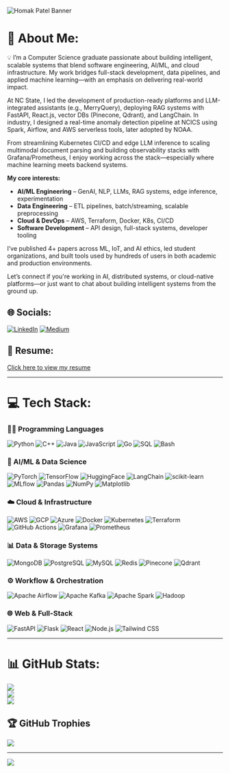 ![Homak Patel Banner](HomakPatel_Banner.gif)

# 💫 About Me:
💡 I’m a Computer Science graduate passionate about building intelligent, scalable systems that blend software engineering, AI/ML, and cloud infrastructure. My work bridges full-stack development, data pipelines, and applied machine learning—with an emphasis on delivering real-world impact.

At NC State, I led the development of production-ready platforms and LLM-integrated assistants (e.g., MerryQuery), deploying RAG systems with FastAPI, React.js, vector DBs (Pinecone, Qdrant), and LangChain. In industry, I designed a real-time anomaly detection pipeline at NCICS using Spark, Airflow, and AWS serverless tools, later adopted by NOAA.

From streamlining Kubernetes CI/CD and edge LLM inference to scaling multimodal document parsing and building observability stacks with Grafana/Prometheus, I enjoy working across the stack—especially where machine learning meets backend systems.

**My core interests:**

- **AI/ML Engineering** – GenAI, NLP, LLMs, RAG systems, edge inference, experimentation
- **Data Engineering** – ETL pipelines, batch/streaming, scalable preprocessing
- **Cloud & DevOps** – AWS, Terraform, Docker, K8s, CI/CD
- **Software Development** – API design, full-stack systems, developer tooling

I’ve published 4+ papers across ML, IoT, and AI ethics, led student organizations, and built tools used by hundreds of users in both academic and production environments.

Let’s connect if you're working in AI, distributed systems, or cloud-native platforms—or just want to chat about building intelligent systems from the ground up.

## 🌐 Socials:
[![LinkedIn](https://img.shields.io/badge/LinkedIn-%230077B5.svg?logo=linkedin&logoColor=white)](https://linkedin.com/in/homakpatel) 
[![Medium](https://img.shields.io/badge/Medium-12100E?logo=medium&logoColor=white)](https://medium.com/@homak.p)

## 📄 Resume:
[Click here to view my resume](https://drive.google.com/file/d/17q7pXnrC2P5g6-8e1SuF_OvtD59YCCI9/view)

---

# 💻 Tech Stack:

### 👨‍💻 Programming Languages
![Python](https://img.shields.io/badge/python-3670A0?style=for-the-badge&logo=python&logoColor=ffdd54)
![C++](https://img.shields.io/badge/c++-%2300599C.svg?style=for-the-badge&logo=c%2B%2B&logoColor=white)
![Java](https://img.shields.io/badge/java-%23ED8B00.svg?style=for-the-badge&logo=openjdk&logoColor=white)
![JavaScript](https://img.shields.io/badge/javascript-%23323330.svg?style=for-the-badge&logo=javascript&logoColor=%23F7DF1E)
![Go](https://img.shields.io/badge/go-%2300ADD8.svg?style=for-the-badge&logo=go&logoColor=white)
![SQL](https://img.shields.io/badge/sql-%2307405e.svg?style=for-the-badge&logo=sqlite&logoColor=white)
![Bash](https://img.shields.io/badge/shell_script-%23121011.svg?style=for-the-badge&logo=gnu-bash&logoColor=white)

### 🧠 AI/ML & Data Science
![PyTorch](https://img.shields.io/badge/PyTorch-%23EE4C2C.svg?style=for-the-badge&logo=PyTorch&logoColor=white)
![TensorFlow](https://img.shields.io/badge/TensorFlow-%23FF6F00.svg?style=for-the-badge&logo=TensorFlow&logoColor=white)
![HuggingFace](https://img.shields.io/badge/huggingface-%23ffcc00.svg?style=for-the-badge&logo=huggingface&logoColor=black)
![LangChain](https://img.shields.io/badge/langchain-%2300B4B6.svg?style=for-the-badge&logo=python&logoColor=white)
![scikit-learn](https://img.shields.io/badge/scikit--learn-%23F7931E.svg?style=for-the-badge&logo=scikit-learn&logoColor=white)
![MLflow](https://img.shields.io/badge/mlflow-%23d9ead3.svg?style=for-the-badge&logo=numpy&logoColor=blue)
![Pandas](https://img.shields.io/badge/pandas-%23150458.svg?style=for-the-badge&logo=pandas&logoColor=white)
![NumPy](https://img.shields.io/badge/numpy-%23013243.svg?style=for-the-badge&logo=numpy&logoColor=white)
![Matplotlib](https://img.shields.io/badge/Matplotlib-%23ffffff.svg?style=for-the-badge&logo=Matplotlib&logoColor=black)

### ☁️ Cloud & Infrastructure
![AWS](https://img.shields.io/badge/AWS-%23FF9900.svg?style=for-the-badge&logo=amazon-aws&logoColor=white)
![GCP](https://img.shields.io/badge/GoogleCloud-%234285F4.svg?style=for-the-badge&logo=google-cloud&logoColor=white)
![Azure](https://img.shields.io/badge/azure-%230072C6.svg?style=for-the-badge&logo=microsoftazure&logoColor=white)
![Docker](https://img.shields.io/badge/docker-%232496ED.svg?style=for-the-badge&logo=docker&logoColor=white)
![Kubernetes](https://img.shields.io/badge/kubernetes-%23326ce5.svg?style=for-the-badge&logo=kubernetes&logoColor=white)
![Terraform](https://img.shields.io/badge/terraform-%235835CC.svg?style=for-the-badge&logo=terraform&logoColor=white)
![GitHub Actions](https://img.shields.io/badge/github%20actions-%232671E5.svg?style=for-the-badge&logo=githubactions&logoColor=white)
![Grafana](https://img.shields.io/badge/grafana-F46800?style=for-the-badge&logo=grafana&logoColor=white)
![Prometheus](https://img.shields.io/badge/prometheus-E6522C?style=for-the-badge&logo=prometheus&logoColor=white)

### 📊 Data & Storage Systems
![MongoDB](https://img.shields.io/badge/mongodb-%2347A248.svg?style=for-the-badge&logo=mongodb&logoColor=white)
![PostgreSQL](https://img.shields.io/badge/postgresql-%23336791.svg?style=for-the-badge&logo=postgresql&logoColor=white)
![MySQL](https://img.shields.io/badge/mysql-4479A1.svg?style=for-the-badge&logo=mysql&logoColor=white)
![Redis](https://img.shields.io/badge/redis-%23DD0031.svg?style=for-the-badge&logo=redis&logoColor=white)
![Pinecone](https://img.shields.io/badge/pinecone-%2300B8A9.svg?style=for-the-badge&logo=pinecone&logoColor=white)
![Qdrant](https://img.shields.io/badge/qdrant-%234ECDC4.svg?style=for-the-badge&logo=python&logoColor=white)

### ⚙️ Workflow & Orchestration
![Apache Airflow](https://img.shields.io/badge/Apache%20Airflow-017CEE?style=for-the-badge&logo=Apache%20Airflow&logoColor=white)
![Apache Kafka](https://img.shields.io/badge/Apache%20Kafka-000?style=for-the-badge&logo=apachekafka)
![Apache Spark](https://img.shields.io/badge/Apache%20Spark-E25A1C?style=for-the-badge&logo=apachespark&logoColor=white)
![Hadoop](https://img.shields.io/badge/hadoop-%23007ACC.svg?style=for-the-badge&logo=apachehadoop&logoColor=white)

### 🌐 Web & Full-Stack
![FastAPI](https://img.shields.io/badge/FastAPI-005571?style=for-the-badge&logo=fastapi)
![Flask](https://img.shields.io/badge/flask-%23000.svg?style=for-the-badge&logo=flask&logoColor=white)
![React](https://img.shields.io/badge/react-%2320232a.svg?style=for-the-badge&logo=react&logoColor=%2361DAFB)
![Node.js](https://img.shields.io/badge/node.js-6DA55F?style=for-the-badge&logo=node.js&logoColor=white)
![Tailwind CSS](https://img.shields.io/badge/tailwindcss-%2338B2AC.svg?style=for-the-badge&logo=tailwind-css&logoColor=white)

---

# 📊 GitHub Stats:
![](https://github-readme-stats.vercel.app/api?username=Homak-Patel&theme=dark&hide_border=true&include_all_commits=true&count_private=true)<br/>
![](https://github-readme-streak-stats.herokuapp.com/?user=Homak-Patel&theme=dark&hide_border=true)<br/>
![](https://github-readme-stats.vercel.app/api/top-langs/?username=Homak-Patel&theme=dark&hide_border=true&include_all_commits=true&count_private=true&layout=compact)

## 🏆 GitHub Trophies
![](https://github-profile-trophy.vercel.app/?username=Homak-Patel&theme=radical&no-frame=false&no-bg=true&margin-w=4)

---

[![](https://visitcount.itsvg.in/api?id=Homak-Patel&icon=0&color=0)](https://visitcount.itsvg.in)

<!-- Proudly created with GPRM ( https://gprm.itsvg.in ) -->
